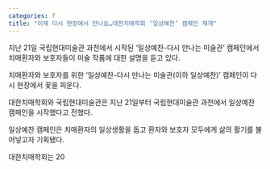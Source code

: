```yaml
---
categories: f
title: "이제 다시 현장에서 만나요…대한치매학회 ‘일상예찬’ 캠페인 재개"
---
```

지난 21일 국립현대미술관 과천에서 시작된 &lsquo;일상예찬-다시 만나는 미술관&rsquo; 캠페인에서 치매환자와 보호자들이 미술 작품에 대한 설명을 듣고 있다.



치매환자와 보호자를 위한 &lsquo;일상예찬-다시 만나는 미술관(이하 일상예찬)&rsquo; 캠페인이 다시 현장에서 꽃을 피운다.

대한치매학회와 국립현대미술관은 지난 21일부터 국립현대미술관 과천에서 일상예찬 캠페인을 시작했다고 전했다.

일상예찬 캠페인은 치매환자의 일상생활을 돕고 환자와 보호자 모두에게 삶의 활기를 불어넣고자 기획됐다.

대한치매학회는 20